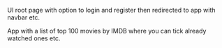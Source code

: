 UI
root page with option to login and register
then redirected to app with navbar etc.

App with a list of top 100 movies by IMDB where you can tick already watched ones etc. 